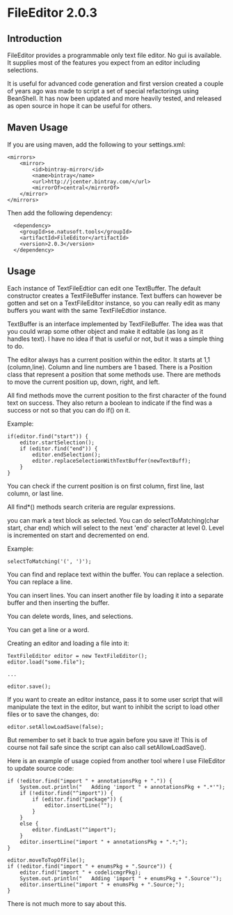 # FileEditor 2.0.3

## Introduction

FileEditor provides a programmable only text file editor. No gui is available. It supplies most of the features you expect from an editor including selections.

It is useful for advanced code generation and first version created a couple of years ago was made to script a set of special refactorings using BeanShell. It has now been updated and more heavily tested, and released as open source in hope it can be useful for others.

## Maven Usage

If you are using maven, add the following to your settings.xml:

    <mirrors>
        <mirror>
            <id>bintray-mirror</id>
            <name>bintray</name>
            <url>http://jcenter.bintray.com/</url>
            <mirrorOf>central</mirrorOf>
        </mirror>
    </mirrors>

Then add the following dependency:

	  <dependency>
	    <groupId>se.natusoft.tools</groupId>
	    <artifactId>FileEditor</artifactId>
	    <version>2.0.3</version>
	  </dependency>

## Usage

Each instance of TextFileEdtior can edit one TextBuffer. The default constructor creates a TextFileBuffer instance. Text buffers can however be gotten and set on a TextFileEditor instance, so you can really edit as many buffers you want with the same TextFileEdtior instance.

TextBuffer is an interface implemented by TextFileBuffer. The idea was that you could wrap some other object and make it editable (as long as it handles text). I have no idea if that is useful or not, but it was a simple thing to do.

The editor always has a current position within the editor. It starts at 1,1 (column,line). Column and line numbers are 1 based. There is a Position class that represent a position that some methods use. There are methods to move the current position up, down, right, and left.

All find methods move the current position to the first character of the found text on success. They also return a boolean to indicate if the find was a success or not so that you can do if() on it.

Example:


	if(editor.find("start")) {
	    editor.startSelection();
	    if (editor.find("end")) {
	        editor.endSelection();
	        editor.replaceSelectionWithTextBuffer(newTextBuff);
	    }
	}

You can check if the current position is on first column, first line, last column, or last line.

All find\*() methods search criteria are regular expressions.

you can mark a text block as selected. You can do selectToMatching(char start, char end) which will select to the next 'end' character at level 0. Level is incremented on start and decremented on end. 

Example:

	selectToMatching('(', ')');

You can find and replace text within the buffer. You can replace a selection. You can replace a line.

You can insert lines. You can insert another file by loading it into a separate buffer and then inserting the buffer.

You can delete words, lines, and selections.

You can get a line or a word.

Creating an editor and loading a file into it:

	TextFileEditor editor = new TextFileEditor();
	editor.load("some.file");
  
	...
  
	editor.save();

If you want to create an editor instance, pass it to some user script that will manipulate the text in the editor, but want to inhibit the script to load other files or to save the changes, do:

	editor.setAllowLoadSave(false);

But remember to set it back to true again before you save it! This is of course not fail safe since the script can also call setAllowLoadSave().

Here is an example of usage copied from another tool where I use FileEditor to update source code:

	if (!editor.find("import " + annotationsPkg + ".")) {
	    System.out.println("   Adding 'import " + annotationsPkg + ".*'");
	    if (!editor.find("^import")) { 
	        if (editor.find("package")) {
	            editor.insertLine("");
	        }
	    }
	    else {
	        editor.findLast("^import");
	    }
	    editor.insertLine("import " + annotationsPkg + ".*;");
	}

	editor.moveToTopOfFile();
	if (!editor.find("import " + enumsPkg + ".Source")) {
	    editor.find("import " + codelicmgrPkg);
	    System.out.println("   Adding 'import " + enumsPkg + ".Source'");
	    editor.insertLine("import " + enumsPkg + ".Source;");
	}


There is not much more to say about this. 


